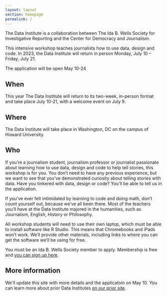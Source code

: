 ```yaml
---
layout: layout
section: homepage
permalink: /
---
```


<div class="page-intro">
    <p class="big-type">The Data Institute is a collaboration between The Ida B. Wells Society for Investigative Reporting and the Center for Democracy and Journalism.</p>
    <p>This intensive workshop teaches journalists how to use data, design and code. In 2023, the Data Institute will return in person Monday, July 10 – Friday, July 21.</p>
    <p>The application will be open May 10-24</p>
</div>

## When

This year The Data Institute will return to its two-week, in-person format and take place July 10-21, with a welcome event on July 9.

## Where

The Data Institute will take place in Washington, DC on the campus of Howard University.

## Who

If you’re a journalism student, journalism professor or journalist passionate about learning how to use data, design and code to help tell stories, this workshop is for you. You don’t need to have any previous experience, but we want to see that you’ve demonstrated curiosity about telling stories with data. Have you tinkered with data, design or code? You’ll be able to tell us in the application.

If you’ve ever felt intimidated by learning to code and doing math, don’t count yourself out, because we’ve all been there. Most of the teachers you’ll have at the Data Institute majored in the humanities, such as Journalism, English, History or Philosophy.

All workshop students will need to use their own laptop, which must be able to install software like R Studio. This means that Chromebooks and iPads won’t work. We’ll provide other materials, including links to where you can get the software we’ll be using for free.

You must be an Ida B. Wells Society member to apply. Membership is free and [you can sign up here](http://idabwellssociety.org/membership/).

## More information

We'll update this site with more details and the applicatoin on May 10. You can learn more about prior Data Institutes [on our prior site](https://projects.propublica.org/graphics/ida-propublica-data-institute).
